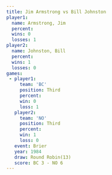 ```yaml
---
title: Jim Armstrong vs Bill Johnston
player1:              
  name: Armstrong, Jim
  percent:            
  wins: 0             
  losses: 1           
player2:              
  name: Johnston, Bill
  percent:            
  wins: 1             
  losses: 0           
games:
 - player1:         
     team: 'BC'     
     position: Third
     percent:       
     win: 0         
     loss: 1        
   player2:         
     team: 'NO'     
     position: Third
     percent:       
     win: 1         
     loss: 0        
   event: Brier         
   year: 1984           
   draw: Round Robin(13)
   score: BC 3 - NO 6   
---
```

